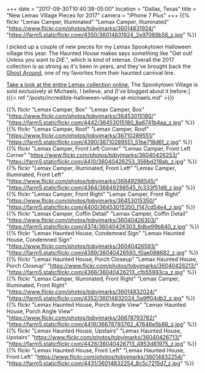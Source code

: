 +++
date = "2017-09-30T10:40:38-05:00"
location = "Dallas, Texas"
title = "New Lemax Village Pieces for 2017"
camera = "iPhone 7 Plus"
+++
{{% flickr "Lemax Camper, Illuminated"
           "Lemax Camper, Illuminated"
           "https://www.flickr.com/photos/tobyjmarks/36014831924/"
           "https://farm5.staticflickr.com/4350/36014831924_2e97089b56_z.jpg" %}}
<!--more-->

I picked up a couple of new pieces for my Lemax Spookytown Halloween village this year. The Haunted House makes says something like "Get out! Unless you want to _DIE_.", which is kind of intense. Overall the 2017 collection is as strong as it's been in years, and they've brought back the [Ghost Around](http://www.lemaxcollection.com/information/collectors/product-exclusives/michaels/ghost-around), one of my favorites from their haunted carnival line.

[Take a look at the entire Lemax collection online.](http://www.lemaxcollection.com/villages/spooky-town/sights-and-sounds) The Spookytown Village is sold exclusively at Michaels, I believe, and [I've blogged about it before.]({{< ref "/posts/incredible-halloween-village-at-michaels.md" >}})

{{% flickr "Lemax Camper, Box"
           "Lemax Camper, Box"
           "https://www.flickr.com/photos/tobyjmarks/36453015180/"
           "https://farm5.staticflickr.com/4442/36453015180_8a6741b4aa_z.jpg" %}}
{{% flickr "Lemax Camper, Roof"
           "Lemax Camper, Roof"
           "https://www.flickr.com/photos/tobyjmarks/36710289551/"
           "https://farm5.staticflickr.com/4390/36710289551_51be718d6f_z.jpg" %}}
{{% flickr "Lemax Camper, Front Left Corner"
           "Lemax Camper, Front Left Corner"
           "https://www.flickr.com/photos/tobyjmarks/36040426253/"
           "https://farm5.staticflickr.com/4410/36040426253_356bd218ab_z.jpg" %}}
{{% flickr "Lemax Camper, Illuminated, Front Left"
           "Lemax Camper, Illuminated, Front Left"
           "https://www.flickr.com/photos/tobyjmarks/36849298545/"
           "https://farm5.staticflickr.com/4364/36849298545_fc333f51d9_z.jpg" %}}
{{% flickr "Lemax Camper, Front Right"
           "Lemax Camper, Front Right"
           "https://www.flickr.com/photos/tobyjmarks/36453015350/"
           "https://farm5.staticflickr.com/4400/36453015350_f147cd54e4_z.jpg" %}}
{{% flickr "Lemax Camper, Coffin Detail"
           "Lemax Camper, Coffin Detail"
           "https://www.flickr.com/photos/tobyjmarks/36040426303/"
           "https://farm5.staticflickr.com/4374/36040426303_6dbe99b840_z.jpg" %}}
{{% flickr "Lemax Haunted House, Condemned Sign"
           "Lemax Haunted House, Condemned Sign"
           "https://www.flickr.com/photos/tobyjmarks/36040426593/"
           "https://farm5.staticflickr.com/4389/36040426593_f0ae088682_z.jpg" %}}
{{% flickr "Lemax Haunted House, Porch Closeup"
           "Lemax Haunted House, Porch Closeup"
           "https://www.flickr.com/photos/tobyjmarks/36040426213/"
           "https://farm5.staticflickr.com/4366/36040426213_cfb55993ca_z.jpg" %}}
{{% flickr "Lemax Camper, Illuminated, Front Right"
           "Lemax Camper, Illuminated, Front Right"
           "https://www.flickr.com/photos/tobyjmarks/36014832024/"
           "https://farm5.staticflickr.com/4352/36014832024_5a9ff04db2_z.jpg" %}}
{{% flickr "Lemax Haunted House, Porch Angle View"
           "Lemax Haunted House, Porch Angle View"
           "https://www.flickr.com/photos/tobyjmarks/36678793762/"
           "https://farm5.staticflickr.com/4419/36678793762_47646e5b88_z.jpg" %}}
{{% flickr "Lemax Haunted House, Upstairs"
           "Lemax Haunted House, Upstairs"
           "https://www.flickr.com/photos/tobyjmarks/36040426713/"
           "https://farm5.staticflickr.com/4426/36040426713_4853d81975_z.jpg" %}}
{{% flickr "Lemax Haunted House, Front Left"
           "Lemax Haunted House, Front Left"
           "https://www.flickr.com/photos/tobyjmarks/36014832254/"
           "https://farm5.staticflickr.com/4431/36014832254_8c5c7215d7_z.jpg" %}}
